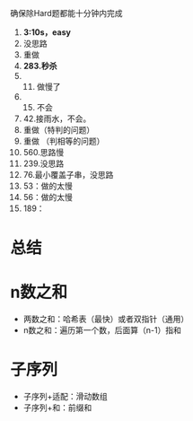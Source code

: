 确保除Hard题都能十分钟内完成
1. **3:10s，easy**
2. 没思路
3. 重做
4. **283.秒杀**
5. 11. 做慢了
6. 15. 不会
7. 42.接雨水，不会。
8. 重做（特判的问题）
9. 重做 （判相等的问题）
10. 560.思路慢
11. 239.没思路
12. 76.最小覆盖子串，没思路
13. 53：做的太慢
14. 56：做的太慢
15. 189：


# 总结
# n数之和
- 两数之和：哈希表（最快）或者双指针（通用）
- n数之和：遍历第一个数，后面算（n-1）指和
# 子序列
- 子序列+适配：滑动数组
- 子序列+和：前缀和
